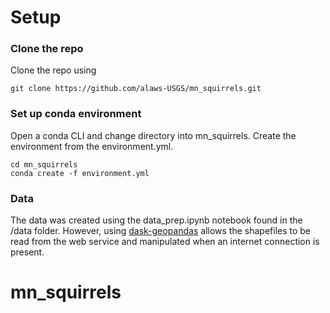 # Setup

### Clone the repo

Clone the repo using

```
git clone https://github.com/alaws-USGS/mn_squirrels.git
```

### Set up conda environment
Open a conda CLI and change directory into mn_squirrels. Create the environment from the
environment.yml.

```
cd mn_squirrels
conda create -f environment.yml
```

### Data
The data was created using the data_prep.ipynb notebook found in the /data folder. However, using [dask-geopandas](https://dask-geopandas.readthedocs.io/en/stable/) allows the shapefiles to be read from the web service and manipulated when an internet connection is present.

# mn_squirrels
